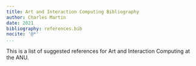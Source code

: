 ```yaml
---
title: Art and Interaction Computing Bibliography
author: Charles Martin
date: 2021
bibliography: references.bib
nocite: '@*'
...
```


This is a list of suggested references for Art and Interaction Computing at the ANU.

